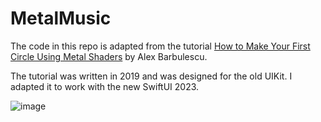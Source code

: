 # MetalMusic

The code in this repo is adapted from the tutorial [How to Make Your First Circle Using Metal Shaders](https://betterprogramming.pub/making-your-first-circle-using-metal-shaders-1e5049ec8505) by Alex Barbulescu. 

The tutorial was written in 2019 and was designed for the old UIKit. I adapted it to work with the new SwiftUI 2023.

![image](https://user-images.githubusercontent.com/10265967/229384048-14da5362-35ea-4fbb-8788-1846dd4ce1ff.png)
